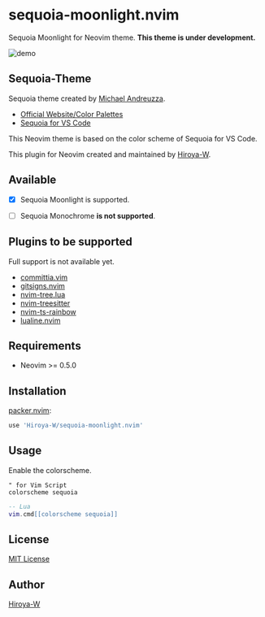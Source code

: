 # sequoia-moonlight.nvim

Sequoia Moonlight for Neovim theme.
**This theme is under development.**

![demo](https://user-images.githubusercontent.com/43127622/182034704-89f72177-98df-4737-979b-143b53e345c5.png)

## Sequoia-Theme

Sequoia theme created by [Michael Andreuzza](https://github.com/michael-andreuzza).

- [Official Website/Color Palettes](https://sequoiatheme.com/)
- [Sequoia for VS Code](https://github.com/Sequoia-Theme/vs-code)

This Neovim theme is based on the color scheme of Sequoia for VS Code.

This plugin for Neovim created and maintained by [Hiroya-W](https://github.com/Hiroya-W).

## Available

- [x] Sequoia Moonlight is supported.
- [ ] Sequoia Monochrome **is not supported**.


## Plugins to be supported

Full support is not available yet.

- [committia.vim](https://github.com/rhysd/committia.vim)
- [gitsigns.nvim](https://github.com/lewis6991/gitsigns.nvim)
- [nvim-tree.lua](https://github.com/kyazdani42/nvim-tree.lua)
- [nvim-treesitter](https://github.com/nvim-treesitter/nvim-treesitter)
- [nvim-ts-rainbow](https://github.com/p00f/nvim-ts-rainbow)
- [lualine.nvim](https://github.com/nvim-lualine/lualine.nvim)

## Requirements

- Neovim >= 0.5.0

## Installation

[packer.nvim](https://github.com/wbthomason/packer.nvim):

```bash
use 'Hiroya-W/sequoia-moonlight.nvim'
```

## Usage

Enable the colorscheme.

```vim
" for Vim Script
colorscheme sequoia
```

```lua
-- Lua
vim.cmd[[colorscheme sequoia]]
```

## License

[MIT License](./LICENSE)

## Author

[Hiroya-W](https://github.com/Hiroya-W)
